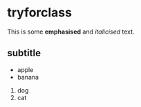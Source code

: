# tryforclass

This is some **emphasised** and _italicised_ text.

## subtitle

* apple
* banana

1. dog
2. cat
